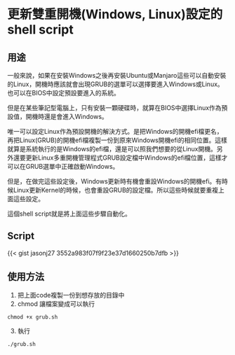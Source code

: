 # 更新雙重開機(Windows, Linux)設定的shell script


<!--more-->

## 用途

一般來說，如果在安裝Windows之後再安裝Ubuntu或Manjaro這些可以自動安裝的Linux，開機時應該就會出現GRUB的選單可以選擇要進入Windows或Linux。也可以在BIOS中設定預設要進入的系統。

但是在某些筆記型電腦上，只有安裝一顆硬碟時，就算在BIOS中選擇Linux作為預設值，開機時還是會進入Windows。

唯一可以設定Linux作為預設開機的解決方式。是把Windows的開機efi檔更名，再把Linux(GRUB)的開機efi檔複製一份到原來Windows開機efi的相同位置。這樣就算是系統執行的是Windows的efi檔，還是可以照我們想要的從Linux開機。另外還要更新Linux多重開機管理程式GRUB設定檔中Windows的efi檔位置，這樣才可以在GRUB選單中正確啟動Windows。

但是，在做完這些設定後，Windows更新時有機會重設Windows的開機efi。有時候Linux更新Kernel的時候，也會重設GRUB的設定檔。所以這些時候就要重複上面這些設定。

這個shell script就是將上面這些步驟自動化。

## Script
{{< gist jasonj27 3552a983f07f9f23e37d1660250b7dfb >}}

## 使用方法
1. 把上面code複製一份到想存放的目錄中
2. chmod 讓檔案變成可以執行
```shell
chmod +x grub.sh
```
3. 執行
```shell
./grub.sh
```
